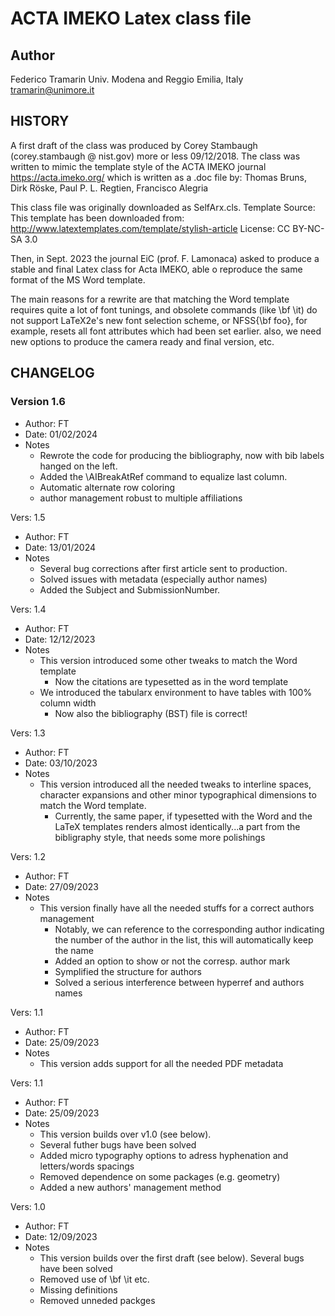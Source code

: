 # ACTA IMEKO Latex class file

## Author

Federico Tramarin
Univ. Modena and Reggio Emilia, Italy
tramarin@unimore.it

## HISTORY
A first draft of the class was produced by Corey Stambaugh (corey.stambaugh @ nist.gov) more or less 09/12/2018.
The class was written to mimic the template style of the ACTA IMEKO journal
https://acta.imeko.org/ which is written as a .doc file by: Thomas Bruns, Dirk Röske, Paul P. L. Regtien, Francisco Alegria

This class file was originally downloaded as SelfArx.cls.
Template Source: This template has been downloaded from: http://www.latextemplates.com/template/stylish-article
License: CC BY-NC-SA 3.0

Then, in Sept. 2023 the journal EiC (prof. F. Lamonaca) asked to produce a stable and final Latex class for Acta IMEKO, able o reproduce the same format of the MS Word template.

The main reasons for a rewrite are that matching the Word template requires quite a lot of font tunings, and obsolete commands (like \bf \it) do not support LaTeX2e's new font selection scheme, or NFSS{\bf foo}, for example, resets all font attributes which had been set earlier. also, we need new options to produce the camera ready and final version, etc.

## CHANGELOG

### Version 1.6
- Author: FT
- Date: 01/02/2024
- Notes
  - Rewrote the code for producing the bibliography, now with bib labels hanged on the left.
  - Added the \AIBreakAtRef command to equalize last column. 
  - Automatic alternate row coloring
  - author management robust to multiple affiliations

Vers: 1.5
- Author: FT
- Date: 13/01/2024
- Notes 
  - Several bug corrections after first article sent to production.
  - Solved issues with metadata (especially author names)
  - Added the Subject and SubmissionNumber.

Vers: 1.4
- Author: FT
- Date: 12/12/2023
- Notes 
  - This version introduced some other tweaks to match the Word template
	- Now the citations are typesetted as in the word template
  - We introduced the tabularx environment to have tables with 100% column width
	- Now also the bibliography (BST) file is correct!

Vers: 1.3
- Author: FT
- Date: 03/10/2023
- Notes 
  - This version introduced all the needed tweaks to interline spaces, character expansions 
			and other minor typographical dimensions to match the Word template.
	- Currently, the same paper, if typesetted with the Word and the LaTeX templates
		renders almost identically...a part from the bibligraphy style, that needs some
		more polishings

Vers: 1.2
- Author: FT
- Date: 27/09/2023
- Notes 
  - This version finally have all the needed stuffs for a correct authors management 
	- Notably, we can reference to the corresponding author indicating the number 
			of the author in the list, this will automatically keep the name
	- Added an option to show or not the corresp. author mark
	- Symplified the structure for authors
	- Solved a serious interference between hyperref and authors names

Vers: 1.1
- Author: FT
- Date: 25/09/2023
- Notes 
  - This version adds support for all the needed PDF metadata

Vers: 1.1
- Author: FT
- Date: 25/09/2023
- Notes 
  - This version builds over v1.0 (see below). 
  - Several futher bugs have been solved 
  - Added micro typography options to adress hyphenation and letters/words spacings
  - Removed dependence on some packages (e.g. geometry)
  - Added a new authors' management method

Vers: 1.0
- Author: FT
- Date: 12/09/2023
- Notes 
  - This version builds over the first draft (see below). Several bugs have been solved 
  - Removed use of \bf \it etc.
  - Missing definitions
  - Removed unneded packges